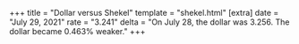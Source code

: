 +++
title = "Dollar versus Shekel"
template = "shekel.html"
[extra]
date = "July 29, 2021"
rate = "3.241"
delta = "On July 28, the dollar was 3.256. The dollar became 0.463% weaker."
+++
